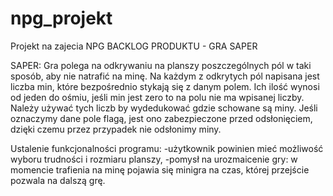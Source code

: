 # npg_projekt
Projekt na zajecia NPG
BACKLOG PRODUKTU - GRA SAPER

SAPER:
Gra polega na odkrywaniu na planszy poszczególnych pól w taki sposób, aby nie natrafić na minę. Na każdym z odkrytych pól napisana jest liczba min, które bezpośrednio stykają się z danym polem. Ich ilość wynosi od jeden do ośmiu, jeśli min jest zero to na polu nie ma wpisanej liczby. Należy używać tych liczb by wydedukować gdzie schowane są miny. Jeśli oznaczymy dane pole flagą, jest ono zabezpieczone przed odsłonięciem, dzięki czemu przez przypadek nie odsłonimy miny.


Ustalenie funkcjonalności programu:
  -użytkownik powinien mieć możliwość wyboru trudności i rozmiaru planszy,
  -pomysł na urozmaicenie gry: w momencie trafienia na minę pojawia się minigra na czas, której przejście pozwala na dalszą grę.




